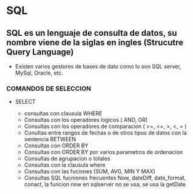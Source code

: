 # SQL

## SQL es un lenguaje de consulta de datos, su nombre viene de la siglas en ingles (Strucutre Query Language)
- Existen varios gestores de bases de dato como lo son SQL server, MySql, Oracle, etc.

### COMANDOS DE SELECCION
    
- SELECT

    - consultas con clausula WHERE 
    - Consultas con los operadores logicos ( AND, OR)
    - Consultas con los operadores de comparacion ( >=, <=, >, <, = )
    - Conultas entre rangos de fechas o de otros tipos de datos con la sentencia BETWEEN
    - Consultas con ORDER BY
    - Consultas con ORDER BY por varios parametros de ordenacion
    - Consultas de agrupacion o totales
    - Consultas con la clausula where
    - Consultas con las fuciones (SUM, AVG, MIN Y MAX)
    - Consultas SQL fucniones frecuentes Now, dateDiff, date_format, conact, la funcion now en sqlserver no se usa, se usa la getDate